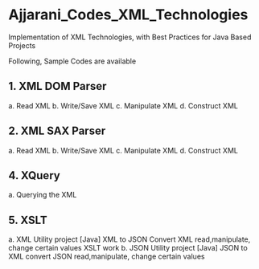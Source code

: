 # Ajjarani_Codes_XML_Technologies


Implementation of XML Technologies, with Best Practices for Java Based Projects

Following, Sample Codes are available

## 1. XML DOM Parser
a. Read XML
b. Write/Save XML
c. Manipulate XML
d. Construct XML

## 2. XML SAX Parser
a. Read XML
b. Write/Save XML
c. Manipulate XML
d. Construct XML


## 4. XQuery 
a. Querying the XML

## 5. XSLT
a. XML Utility project [Java] XML to JSON Convert XML read,manipulate, change certain values XSLT work
b. JSON Utility project [Java] JSON to XML convert JSON read,manipulate, change certain values
